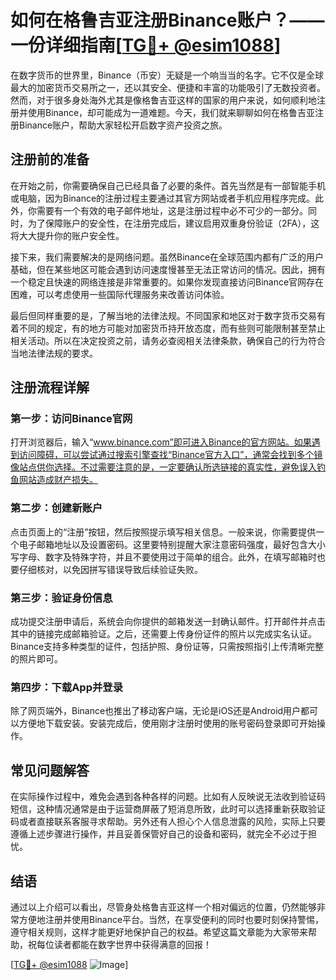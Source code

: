 # 如何在格鲁吉亚注册Binance账户？——一份详细指南[[TG💪+ @esim1088](https://t.me/s/esim1088)]

在数字货币的世界里，Binance（币安）无疑是一个响当当的名字。它不仅是全球最大的加密货币交易所之一，还以其安全、便捷和丰富的功能吸引了无数投资者。然而，对于很多身处海外尤其是像格鲁吉亚这样的国家的用户来说，如何顺利地注册并使用Binance，却可能成为一道难题。今天，我们就来聊聊如何在格鲁吉亚注册Binance账户，帮助大家轻松开启数字资产投资之旅。

## 注册前的准备

在开始之前，你需要确保自己已经具备了必要的条件。首先当然是有一部智能手机或电脑，因为Binance的注册过程主要通过其官方网站或者手机应用程序完成。此外，你需要有一个有效的电子邮件地址，这是注册过程中必不可少的一部分。同时，为了保障账户的安全性，在注册完成后，建议启用双重身份验证（2FA），这将大大提升你的账户安全性。

接下来，我们需要解决的是网络问题。虽然Binance在全球范围内都有广泛的用户基础，但在某些地区可能会遇到访问速度慢甚至无法正常访问的情况。因此，拥有一个稳定且快速的网络连接是非常重要的。如果你发现直接访问Binance官网存在困难，可以考虑使用一些国际代理服务来改善访问体验。

最后但同样重要的是，了解当地的法律法规。不同国家和地区对于数字货币交易有着不同的规定，有的地方可能对加密货币持开放态度，而有些则可能限制甚至禁止相关活动。所以在决定投资之前，请务必查阅相关法律条款，确保自己的行为符合当地法律法规的要求。

## 注册流程详解

### 第一步：访问Binance官网

打开浏览器后，输入“www.binance.com”即可进入Binance的官方网站。如果遇到访问障碍，可以尝试通过搜索引擎查找“Binance官方入口”，通常会找到多个镜像站点供你选择。不过需要注意的是，一定要确认所选链接的真实性，避免误入钓鱼网站造成财产损失。

### 第二步：创建新账户

点击页面上的“注册”按钮，然后按照提示填写相关信息。一般来说，你需要提供一个电子邮箱地址以及设置密码。这里要特别提醒大家注意密码强度，最好包含大小写字母、数字及特殊字符，并且不要使用过于简单的组合。此外，在填写邮箱时也要仔细核对，以免因拼写错误导致后续验证失败。

### 第三步：验证身份信息

成功提交注册申请后，系统会向你提供的邮箱发送一封确认邮件。打开邮件并点击其中的链接完成邮箱验证。之后，还需要上传身份证件的照片以完成实名认证。Binance支持多种类型的证件，包括护照、身份证等，只需按照指引上传清晰完整的照片即可。

### 第四步：下载App并登录

除了网页端外，Binance也推出了移动客户端，无论是iOS还是Android用户都可以方便地下载安装。安装完成后，使用刚才注册时使用的账号密码登录即可开始操作。

## 常见问题解答

在实际操作过程中，难免会遇到各种各样的问题。比如有人反映说无法收到验证码短信，这种情况通常是由于运营商屏蔽了短消息所致，此时可以选择重新获取验证码或者直接联系客服寻求帮助。另外还有人担心个人信息泄露的风险，实际上只要遵循上述步骤进行操作，并且妥善保管好自己的设备和密码，就完全不必过于担忧。

## 结语

通过以上介绍可以看出，尽管身处格鲁吉亚这样一个相对偏远的位置，仍然能够非常方便地注册并使用Binance平台。当然，在享受便利的同时也要时刻保持警惕，遵守相关规则，这样才能更好地保护自己的权益。希望这篇文章能为大家带来帮助，祝每位读者都能在数字世界中获得满意的回报！

[[TG💪+ @esim1088](https://t.me/s/esim1088) ![Image](https://i.postimg.cc/4NQfJmqS/Snipaste-2025-05-13-00-14-12.png)]